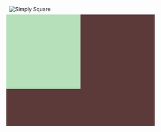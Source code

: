 ![Simply Square](https://cssbattle.dev/targets/1.png)

<div class="base">
  <div class="square"></div>
</div>

<style>
  .base {
    transform: translate(-8px, -8px);
    background: #5d3a3a;
    height:300px;
    width:400px;
  }
  .square {
    width: 200px;
    height: 200px;
    background: #b5e0ba;
  }
</style>
